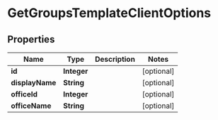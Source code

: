

# GetGroupsTemplateClientOptions

## Properties

Name | Type | Description | Notes
------------ | ------------- | ------------- | -------------
**id** | **Integer** |  |  [optional]
**displayName** | **String** |  |  [optional]
**officeId** | **Integer** |  |  [optional]
**officeName** | **String** |  |  [optional]




